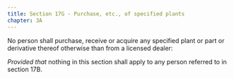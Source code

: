 ```yaml
---
title: Section 17G - Purchase, etc., of specified plants
chapter: 3A
---
```


No person shall purchase, receive or acquire any specified plant or part or derivative thereof otherwise than from a licensed dealer:

*Provided that* nothing in this section shall apply to any person referred to in section 17B.

